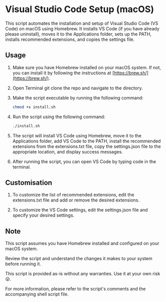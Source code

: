 # Visual Studio Code Setup (macOS)

This script automates the installation and setup of Visual Studio Code (VS Code) on macOS using Homebrew. It installs VS Code (if you have already please uninstall), moves it to the Applications folder, sets up the PATH, installs recommended extensions, and copies the settings file.

## Usage

1. Make sure you have Homebrew installed on your macOS system. If not, you can install it by following the instructions at [https://brew.sh/](https://brew.sh/).

2. Open Terminal git clone the repo and navigate to the directory.

5. Make the script executable by running the following command:
   ```bash
   chmod +x install.sh
6. Run the script using the following command:
    ```bash
    ./install.sh
7. The script will install VS Code using Homebrew, move it to the Applications folder, add VS Code to the PATH, install the recommended extensions from the extensions.txt file, copy the settings.json file to the appropriate location, and display success messages.

8. After running the script, you can open VS Code by typing code in the terminal.

## Customisation

1. To customize the list of recommended extensions, edit the extensions.txt file and add or remove the desired extensions.

2. To customize the VS Code settings, edit the settings.json file and specify your desired settings.

## Note

This script assumes you have Homebrew installed and configured on your macOS system.

Review the script and understand the changes it makes to your system before running it.

This script is provided as-is without any warranties. Use it at your own risk 😜.

For more information, please refer to the script's comments and the accompanying shell script file.